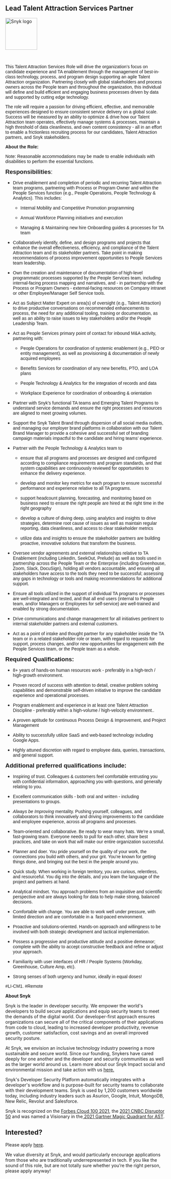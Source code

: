 Lead Talent Attraction Services Partner
---

<img src="https://res.cloudinary.com/snyk/image/upload/v1537345894/press-kit/brand/logo-black.png" width="100" alt="Snyk logo" />

<p>&nbsp;</p>
<p><span style="font-weight: 400; font-family: arial, helvetica, sans-serif;">This Talent Attraction Services Role will drive the organization’s focus on candidate experience and TA enablement through the management of best-in-class technology, process, and program design supporting an agile Talent Attraction organization. Partnering closely with global stakeholders and process owners across the People team and throughout the organization, this individual will define and build efficient and engaging business processes driven by data and supported by cutting edge technology.&nbsp;</span></p>
<p><span style="font-family: arial, helvetica, sans-serif;"><span style="font-weight: 400;">The role will require a passion for driving efficient, effective, and memorable experiences designed to ensure consistent service delivery on a global scale. </span><span style="font-weight: 400;">Success will be measured by an ability to optimize &amp; drive how our Talent Attraction team operates, effectively manage systems &amp; processes, maintain a high threshold of data cleanliness, and own content consistency - all in an effort to enable a frictionless recruiting process for our candidates, Talent Attraction partners, and Snyk stakeholders.&nbsp;</span></span></p>
<p><span style="font-family: arial, helvetica, sans-serif;"><strong>About the Role:</strong></span></p>
<p><span style="font-weight: 400; font-family: arial, helvetica, sans-serif;">Note: Reasonable accommodations may be made to enable individuals with disabilities to perform the essential functions.</span></p>
<p><span style="font-family: arial, helvetica, sans-serif; font-size: 14pt;"><strong>Responsibilities</strong><span style="font-weight: 400;">:</span></span></p>
<ul>
<li style="font-weight: 400;">
<p><span style="font-weight: 400; font-family: arial, helvetica, sans-serif;">Drive enablement and completion of periodic and recurring Talent Attraction team programs, partnering with Process or Program Owner and within the People Services function (e.g., People Operations, People Technology &amp; Analytics). This includes:</span></p>
</li>
<ul>
<li style="font-weight: 400;">
<p><span style="font-weight: 400; font-family: arial, helvetica, sans-serif;">Internal Mobility and Competitive Promotion programming</span></p>
</li>
<li style="font-weight: 400;">
<p><span style="font-weight: 400; font-family: arial, helvetica, sans-serif;">Annual Workforce Planning initiatives and execution</span></p>
</li>
<li style="font-weight: 400;">
<p><span style="font-weight: 400; font-family: arial, helvetica, sans-serif;">Managing &amp; Maintaining new hire Onboarding guides &amp; processes for TA team</span></p>
</li>
</ul>
<li style="font-weight: 400;">
<p><span style="font-weight: 400; font-family: arial, helvetica, sans-serif;">Collaboratively identify, define, and design programs and projects that enhance the overall effectiveness, efficiency, and compliance of the Talent Attraction team and its stakeholder partners. Take point in making recommendations of process improvement opportunities to People Services team leadership.</span></p>
</li>
<li style="font-weight: 400;">
<p><span style="font-weight: 400; font-family: arial, helvetica, sans-serif;">Own the creation and maintenance of documentation of high-level programmatic processes supported by the People Services team, including internal-facing process mapping and narratives, and - in partnership with the Process or Program Owners - external-facing resources on Company intranet or other Employee/Manager Self Service tools.</span></p>
</li>
<li style="font-weight: 400;">
<p><span style="font-weight: 400; font-family: arial, helvetica, sans-serif;">Act as Subject Matter Expert on area(s) of oversight (e.g., Talent Attraction) to drive productive conversations on recommended enhancements to process, the need for any additional tooling, training or documentation, as well as an ability to raise issues to key stakeholders and/or the People Leadership Team.</span></p>
</li>
<li style="font-weight: 400;">
<p><span style="font-weight: 400; font-family: arial, helvetica, sans-serif;">Act as People Services primary point of contact for inbound M&amp;A activity, partnering with:</span></p>
</li>
<ul>
<li style="font-weight: 400;">
<p><span style="font-weight: 400; font-family: arial, helvetica, sans-serif;">People Operations for coordination of systemic enablement (e.g., PEO or entity management), as well as provisioning &amp; documentation of newly acquired employees</span></p>
</li>
<li style="font-weight: 400;">
<p><span style="font-weight: 400; font-family: arial, helvetica, sans-serif;">Benefits Services for coordination of any new benefits, PTO, and LOA&nbsp; plans</span></p>
</li>
<li style="font-weight: 400;">
<p><span style="font-weight: 400; font-family: arial, helvetica, sans-serif;">People Technology &amp; Analytics for the integration of records and data</span></p>
</li>
<li style="font-weight: 400;">
<p><span style="font-weight: 400; font-family: arial, helvetica, sans-serif;">Workplace Experience for coordination of onboarding &amp; orientation</span></p>
</li>
</ul>
<li style="font-weight: 400;">
<p><span style="font-weight: 400; font-family: arial, helvetica, sans-serif;">Partner with Snyk’s functional TA teams and Emerging Talent Programs to understand service demands and ensure the right processes and resources are aligned to meet growing volumes.</span></p>
</li>
<li style="font-weight: 400;">
<p><span style="font-weight: 400; font-family: arial, helvetica, sans-serif;">Support the Snyk Talent Brand through dispersion of all social media outlets, and managing our employer brand platforms in collaboration with our Talent Brand Manager to provide a cohesive and successful set of branding campaign materials impactful to the candidate and hiring teams’ experience.</span></p>
</li>
<li style="font-weight: 400;">
<p><span style="font-weight: 400; font-family: arial, helvetica, sans-serif;">Partner with the People Technology &amp; Analytics team to</span></p>
</li>
<ul>
<li style="font-weight: 400;">
<p><span style="font-weight: 400; font-family: arial, helvetica, sans-serif;">ensure that all programs and processes are designed and configured according to compliance requirements and program standards, and that system capabilities are continuously reviewed for opportunities to enhance the delivery experience.</span></p>
</li>
<li style="font-weight: 400;">
<p><span style="font-weight: 400; font-family: arial, helvetica, sans-serif;">develop and monitor key metrics for each program to ensure successful performance and experience relative to all TA programs.</span></p>
</li>
<li style="font-weight: 400;">
<p><span style="font-weight: 400; font-family: arial, helvetica, sans-serif;">support headcount planning, forecasting, and monitoring based on business need to ensure the right people are hired at the right time in the right geography&nbsp;</span></p>
</li>
<li style="font-weight: 400;">
<p><span style="font-weight: 400; font-family: arial, helvetica, sans-serif;">develop a culture of diving deep, using analytics and insights to drive strategies, determine root cause of issues as well as maintain regular reporting, data cleanliness, and access to clear stakeholder metrics&nbsp;</span></p>
</li>
<li style="font-weight: 400;">
<p><span style="font-weight: 400; font-family: arial, helvetica, sans-serif;">utilize data and insights to ensure the stakeholder partners are building proactive, innovative solutions that transform the business.&nbsp;</span></p>
</li>
</ul>
<li style="font-weight: 400;">
<p><span style="font-weight: 400; font-family: arial, helvetica, sans-serif;">Oversee vendor agreements and external relationships relative to TA Enablement (including LinkedIn, SeekOut, Prelude) as well as tools used in partnership across the People Team or the Enterprise (including Greenhouse, Zoom, Slack, DocuSign), holding all vendors accountable, and ensuring all stakeholders have access to the tools they need to be successful; assessing any gaps in technology or tools and making recommendations for additional support.&nbsp;</span></p>
</li>
<li style="font-weight: 400;">
<p><span style="font-weight: 400; font-family: arial, helvetica, sans-serif;">Ensure all tools utilized in the support of individual TA programs or processes are well-integrated and tested, and that all end users (internal to People team, and/or Managers or Employees for self-service) are well-trained and enabled by strong documentation.</span></p>
</li>
<li style="font-weight: 400;">
<p><span style="font-weight: 400; font-family: arial, helvetica, sans-serif;">Drive communications and change management for all initiatives pertinent to internal stakeholder partners and external customers.</span></p>
</li>
<li style="font-weight: 400;">
<p><span style="font-weight: 400; font-family: arial, helvetica, sans-serif;">Act as a point of intake and thought partner for any stakeholder inside the TA team or in a related stakeholder role or team, with regard to requests for support, process changes, and/or new opportunities for engagement with the People Services team, or the People team as a whole.</span></p>
</li>
</ul>
<p><span style="font-family: arial, helvetica, sans-serif; font-size: 14pt;"><strong>Required Qualifications:</strong></span></p>
<ul>
<li style="font-weight: 400;">
<p><span style="font-weight: 400; font-family: arial, helvetica, sans-serif;">8+ years of hands-on human resources work - preferably in a high-tech / high-growth environment.</span></p>
</li>
<li style="font-weight: 400;">
<p><span style="font-weight: 400; font-family: arial, helvetica, sans-serif;">Proven record of success with attention to detail, creative problem solving capabilities and demonstrable self-driven initiative to improve the candidate experience and operational processes.</span></p>
</li>
<li style="font-weight: 400;">
<p><span style="font-weight: 400; font-family: arial, helvetica, sans-serif;">Program enablement and experience in at least one Talent Attraction Discipline - preferably within a high-volume / high-velocity environment..</span></p>
</li>
<li style="font-weight: 400;">
<p><span style="font-weight: 400; font-family: arial, helvetica, sans-serif;">A proven aptitude for continuous Process Design &amp; Improvement, and Project Management</span></p>
</li>
<li style="font-weight: 400;">
<p><span style="font-weight: 400; font-family: arial, helvetica, sans-serif;">Ability to successfully utilize SaaS and web-based technology including Google Apps.</span></p>
</li>
<li style="font-weight: 400;">
<p><span style="font-weight: 400; font-family: arial, helvetica, sans-serif;">Highly attuned discretion with regard to employee data, queries, transactions, and general support.</span></p>
</li>
</ul>
<p><span style="font-family: arial, helvetica, sans-serif; font-size: 14pt;"><strong>Additional preferred qualifications include:</strong></span></p>
<ul>
<li style="font-weight: 400;">
<p><span style="font-weight: 400; font-family: arial, helvetica, sans-serif;">Inspiring of trust. Colleagues &amp; customers feel comfortable entrusting you with confidential information, approaching you with questions, and generally relating to you.</span></p>
</li>
<li style="font-weight: 400;">
<p><span style="font-weight: 400; font-family: arial, helvetica, sans-serif;">Excellent communication skills - both oral and written - including presentations to groups.</span></p>
</li>
<li style="font-weight: 400;">
<p><span style="font-family: arial, helvetica, sans-serif;"><em><span style="font-weight: 400;">Always be Improving</span></em><span style="font-weight: 400;"> mentality. Pushing yourself, colleagues, and collaborators to think innovatively and driving improvements to the candidate and employee experience, across all programs and processes.</span></span></p>
</li>
<li style="font-weight: 400;">
<p><span style="font-weight: 400; font-family: arial, helvetica, sans-serif;">Team-oriented and collaborative. Be ready to wear many hats. We’re a small, fast-growing team. Everyone needs to pull for each other, share best practices, and take on work that will make our entire organization successful.</span></p>
</li>
<li style="font-weight: 400;">
<p><span style="font-weight: 400; font-family: arial, helvetica, sans-serif;">Planner and doer. You pride yourself on the quality of your work, the connections you build with others, and your grit. You’re known for getting things done, and bringing out the best in the people around you.&nbsp;</span></p>
</li>
<li style="font-weight: 400;">
<p><span style="font-weight: 400; font-family: arial, helvetica, sans-serif;">Quick study. When working in foreign territory, you are curious, relentless, and resourceful. You dig into the details, and you learn the language of the project and partners at hand.</span></p>
</li>
<li style="font-weight: 400;">
<p><span style="font-weight: 400; font-family: arial, helvetica, sans-serif;">Analytical mindset. You approach problems from an inquisitive and scientific perspective and are always looking for data to help make strong, balanced decisions.</span></p>
</li>
<li style="font-weight: 400;">
<p><span style="font-weight: 400; font-family: arial, helvetica, sans-serif;">Comfortable with change. You are able to work well under pressure, with limited direction and are comfortable in a&nbsp; fast-paced environment.</span></p>
</li>
<li style="font-weight: 400;">
<p><span style="font-weight: 400; font-family: arial, helvetica, sans-serif;">Proactive and solutions-oriented. Hands-on approach and willingness to be involved with both strategic development and tactical implementation.</span></p>
</li>
<li style="font-weight: 400;">
<p><span style="font-weight: 400; font-family: arial, helvetica, sans-serif;">Possess a progressive and productive attitude and a positive demeanor; complete with the ability to accept constructive feedback and refine or adjust your approach.</span></p>
</li>
<li style="font-weight: 400;">
<p><span style="font-weight: 400; font-family: arial, helvetica, sans-serif;">Familiarity with user interfaces of HR / People Systems (Workday, Greenhouse, Culture Amp, etc).</span></p>
</li>
<li style="font-weight: 400;">
<p><span style="font-weight: 400; font-family: arial, helvetica, sans-serif;">Strong senses of both urgency and humor, ideally in equal doses!</span></p>
</li>
</ul>
<p><span style="font-weight: 400; font-family: arial, helvetica, sans-serif;">#LI-CM1. #Remote</span></p><div class="content-conclusion"><p><strong>About Snyk</strong></p>
<p><span style="font-weight: 400;">Snyk is the leader in developer security. We empower the world's developers to build secure applications and equip security teams to meet the demands of the digital world. Our developer-first approach ensures organizations can secure all of the critical components of their applications from code to cloud, leading to increased developer productivity, revenue growth, customer satisfaction, cost savings and an overall improved security posture.&nbsp;</span></p>
<p><span style="font-weight: 400;">At Snyk, we envision an inclusive technology industry powering a more sustainable and secure world.</span> <span style="font-weight: 400;">Since our founding, Snykers have cared deeply for one another and the developer and security communities as well as the larger world around us. Learn more about our Snyk Impact social and environmental mission and take action with us </span><a href="https://snyk.io/about/snyk-impact/"><span style="font-weight: 400;">here.</span></a></p>
<p><span style="font-weight: 400;">Snyk's Developer Security Platform automatically integrates with a developer's workflow and is purpose-built for security teams to collaborate with their development teams. Snyk is used by 1,200 customers worldwide today, including industry leaders such as Asurion, Google, Intuit, MongoDB, New Relic, Revolut and Salesforce.</span></p>
<p><span style="font-weight: 400;">Snyk is recognized on the </span><a href="https://www.forbes.com/cloud100/#6f24b5ba5f94"><span style="font-weight: 400;">Forbes Cloud 100 2021</span></a><span style="font-weight: 400;">, the </span><a href="https://www.cnbc.com/2021/05/25/these-are-the-2021-cnbc-disruptor-50-companies.html"><span style="font-weight: 400;">2021 CNBC Disruptor 50</span></a><span style="font-weight: 400;"> and was named a Visionary in the</span><a href="https://snyk.io/blog/snyk-visionary-2021-gartner-magic-quadrant-for-ast/"><span style="font-weight: 400;"> 2021 Gartner Magic Quadrant for AST</span></a><span style="font-weight: 400;">.</span></p></div>

Interested?
---

Please apply [here](https://boards.greenhouse.io/snyk/jobs/6367904002#app).

We value diversity at Snyk, and would particularly encourage applications from those who are traditionally underrepresented in tech.
If you like the sound of this role, but are not totally sure whether you’re the right person, please apply anyway!
